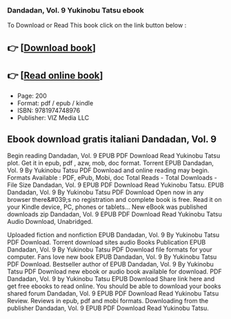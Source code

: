 ### Dandadan, Vol. 9 Yukinobu Tatsu ebook

To Download or Read This book click on the link button below :

## 👉  [**[Download book](http://filesbooks.info/download.php?group=book&from=github.com&id=718378&lnk=1063 "Download book")**]

## 👉  [**[Read online book](http://filesbooks.info/download.php?group=book&from=github.com&id=718378&lnk=1063 "Read online book")**]


* Page: 200
* Format: pdf / epub / kindle
* ISBN: 9781974748976
* Publisher: VIZ Media LLC



## Ebook download gratis italiani Dandadan, Vol. 9


Begin reading Dandadan, Vol. 9 EPUB PDF Download Read Yukinobu Tatsu plot. Get it in epub, pdf , azw, mob, doc format. Torrent EPUB Dandadan, Vol. 9 By Yukinobu Tatsu PDF Download and online reading may begin. Formats Available : PDF, ePub, Mobi, doc Total Reads - Total Downloads - File Size Dandadan, Vol. 9 EPUB PDF Download Read Yukinobu Tatsu. EPUB Dandadan, Vol. 9 By Yukinobu Tatsu PDF Download Open now in any browser there&amp;#039;s no registration and complete book is free. Read it on your Kindle device, PC, phones or tablets... New eBook was published downloads zip Dandadan, Vol. 9 EPUB PDF Download Read Yukinobu Tatsu Audio Download, Unabridged.

Uploaded fiction and nonfiction EPUB Dandadan, Vol. 9 By Yukinobu Tatsu PDF Download. Torrent download sites audio Books Publication EPUB Dandadan, Vol. 9 By Yukinobu Tatsu PDF Download file formats for your computer. Fans love new book EPUB Dandadan, Vol. 9 By Yukinobu Tatsu PDF Download. Bestseller author of EPUB Dandadan, Vol. 9 By Yukinobu Tatsu PDF Download new ebook or audio book available for download. PDF Dandadan, Vol. 9 by Yukinobu Tatsu EPUB Download Share link here and get free ebooks to read online. You should be able to download your books shared forum Dandadan, Vol. 9 EPUB PDF Download Read Yukinobu Tatsu Review. Reviews in epub, pdf and mobi formats. Downloading from the publisher Dandadan, Vol. 9 EPUB PDF Download Read Yukinobu Tatsu.





